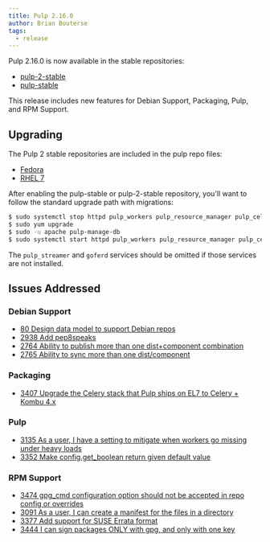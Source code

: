 ```yaml
---
title: Pulp 2.16.0
author: Brian Bouterse
tags:
  - release
---
```


Pulp 2.16.0 is now available in the stable repositories:

* [pulp-2-stable](https://repos.fedorapeople.org/pulp/pulp/stable/2/)
* [pulp-stable](https://repos.fedorapeople.org/pulp/pulp/stable/latest/)

This release includes new features for Debian Support, Packaging, Pulp, and RPM Support.

## Upgrading

The Pulp 2 stable repositories are included in the pulp repo files:

- [Fedora](https://repos.fedorapeople.org/repos/pulp/pulp/fedora-pulp.repo)
- [RHEL 7](https://repos.fedorapeople.org/repos/pulp/pulp/rhel-pulp.repo)

After enabling the pulp-stable or pulp-2-stable repository, you'll want to
follow the standard upgrade path with migrations:

```sh
$ sudo systemctl stop httpd pulp_workers pulp_resource_manager pulp_celerybeat pulp_streamer goferd
$ sudo yum upgrade
$ sudo -u apache pulp-manage-db
$ sudo systemctl start httpd pulp_workers pulp_resource_manager pulp_celerybeat pulp_streamer goferd
```

The `pulp_streamer` and `goferd` services should be omitted if those services are not installed.


## Issues Addressed

### Debian Support
- [80	Design data model to support Debian repos](https://pulp.plan.io/issues/80)
- [2938	Add pep8speaks](https://pulp.plan.io/issues/2938)
- [2764	Ability to publish more than one dist+component combination](https://pulp.plan.io/issues/2764)
- [2765	Ability to sync more than one dist/component](https://pulp.plan.io/issues/2765)

### Packaging
- [3407	Upgrade the Celery stack that Pulp ships on EL7 to Celery + Kombu 4.x](https://pulp.plan.io/issues/3407)

### Pulp
- [3135	As a user, I have a setting to mitigate when workers go missing under heavy loads](https://pulp.plan.io/issues/3135)
- [3352	Make config.get_boolean return given default value](https://pulp.plan.io/issues/3352)

### RPM Support
- [3474	gpg_cmd configuration option should not be accepted in repo config or overrides](https://pulp.plan.io/issues/3474)
- [3091	As a user, I can create a manifest for the files in a directory](https://pulp.plan.io/issues/3091)
- [3377	Add support for SUSE Errata format](https://pulp.plan.io/issues/3377)
- [3444	I can sign packages ONLY with gpg, and only with one key](https://pulp.plan.io/issues/3444)
